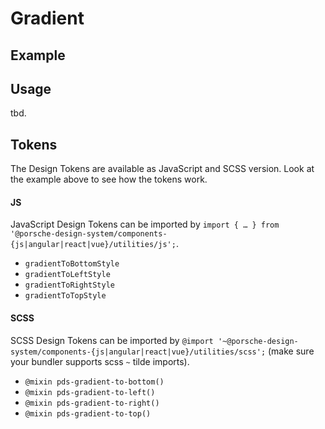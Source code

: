 # Gradient

<TableOfContents></TableOfContents>

## Example

<Playground :frameworkMarkup="codeExample">
  <ExampleDesignTokensGradient />
</Playground>

## Usage

tbd.

## Tokens

The Design Tokens are available as JavaScript and SCSS version. Look at the example above to see how the tokens work.

#### JS

JavaScript Design Tokens can be imported by
`import { … } from '@porsche-design-system/components-{js|angular|react|vue}/utilities/js';`.

- `gradientToBottomStyle`
- `gradientToLeftStyle`
- `gradientToRightStyle`
- `gradientToTopStyle`

#### SCSS

SCSS Design Tokens can be imported by
`@import '~@porsche-design-system/components-{js|angular|react|vue}/utilities/scss';` (make sure your bundler supports
scss `~` tilde imports).

- `@mixin pds-gradient-to-bottom()`
- `@mixin pds-gradient-to-left()`
- `@mixin pds-gradient-to-right()`
- `@mixin pds-gradient-to-top()`

<script lang="ts">
import Vue from 'vue';
import Component from 'vue-class-component';
import { getDesignTokensGradientCodeSamples } from '@porsche-design-system/shared';
import ExampleDesignTokensGradient from '@/pages/patterns/design-tokens/example-gradient.vue';

@Component({
  components: {
    ExampleDesignTokensGradient
  },
})
export default class Code extends Vue {
  codeExample = getDesignTokensGradientCodeSamples();
}
</script>
